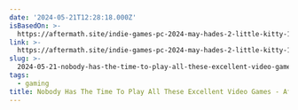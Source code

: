 ```yaml
---
date: '2024-05-21T12:28:18.000Z'
isBasedOn: >-
  https://aftermath.site/indie-games-pc-2024-may-hades-2-little-kitty-1000xresist-manor-lords
link: >-
  https://aftermath.site/indie-games-pc-2024-may-hades-2-little-kitty-1000xresist-manor-lords
slug: >-
  2024-05-21-nobody-has-the-time-to-play-all-these-excellent-video-games-aftermath
tags:
  - gaming
title: Nobody Has The Time To Play All These Excellent Video Games - Aftermath
---
```

 
